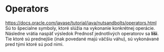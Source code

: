 # Operators
https://docs.oracle.com/javase/tutorial/java/nutsandbolts/operators.html <br>
Sú to špecialne symboly, ktoré slúžia na vykonanie konkrétnej operácie. Následne vrátia naspäť výsledok 
Prednosť jednotlivých operatorov sa **líši**. Tie ktoré sú prednejšie (inak povedané majú väčšiu váhu),
sú vykonávané pred tými ktoré sú pod nimi. 
